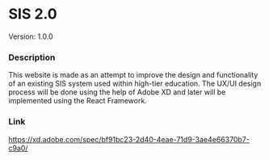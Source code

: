 # SIS 2.0

Version: 1.0.0

### Description
This website is made as an attempt to improve the design and functionality of an existing SIS system used within high-tier education. The UX/UI design process will be done using the help of Adobe XD and later will be implemented using the React Framework.

### Link
https://xd.adobe.com/spec/bf91bc23-2d40-4eae-71d9-3ae4e66370b7-c9a0/
